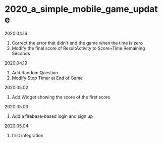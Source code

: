 # 2020_a_simple_mobile_game_update

2020.04.16
 1. Correct the error that didn't end the game when the time is zero
 2. Modify the final score of ResultActivity to Score+Time Remaining Seconds

2020.04.19
 1. Add Random Question
 2. Modify Stop Timer at End of Game

2020.05.02
 1. Add Widget showing the score of the first score 

2020.05.03
 1. Add a firebase-based login and sign up

2020.05.04
 1. first integration
